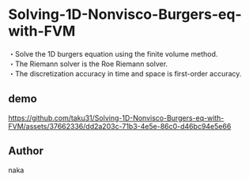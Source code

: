 # Solving-1D-Nonvisco-Burgers-eq-with-FVM

・Solve the 1D burgers equation using the finite volume method.  
・The Riemann solver is the Roe Riemann solver.  
・The discretization accuracy in time and space is first-order accuracy.  

## demo


https://github.com/taku31/Solving-1D-Nonvisco-Burgers-eq-with-FVM/assets/37662336/dd2a203c-71b3-4e5e-86c0-d46bc94e5e66



## Author
naka

